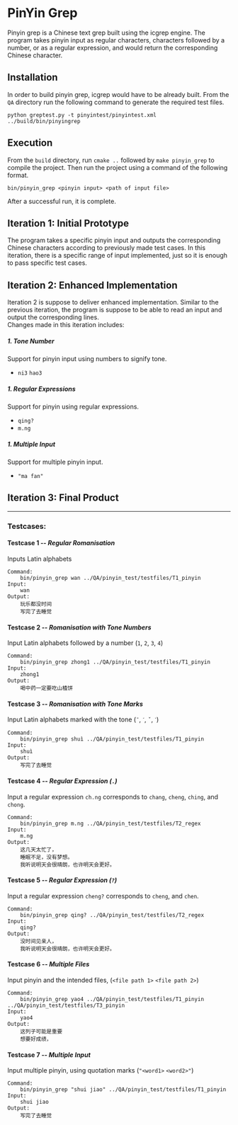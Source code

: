 # PinYin Grep
Pinyin grep is a Chinese text grep built using the icgrep engine. The program takes pinyin input as regular characters, characters followed by a number, or as a regular expression, and would return the corresponding Chinese character. 

## Installation
In order to build pinyin grep, icgrep would have to be already built.
From the `QA` directory run the following command to generate the required test files.
```
python greptest.py -t pinyintest/pinyintest.xml ../build/bin/pinyingrep
```

## Execution
From the `build` directory, run `cmake ..` followed by `make pinyin_grep` to compile the project. 
Then run the project using a command of the following format.
```
bin/pinyin_grep <pinyin input> <path of input file> 
```
After a successful run, it is complete.

## Iteration 1: Initial Prototype
The program takes a specific pinyin input and outputs the corresponding Chinese characters according to previously made test cases.
In this iteration, there is a specific range of input implemented, just so it is enough to pass specific test cases.


## Iteration 2: Enhanced Implementation 
Iteration 2 is suppose to deliver enhanced implementation. Similar to the previous iteration, the program is suppose to be able to read an input and output the corresponding lines.\
Changes made in this iteration includes:
##### 1. Tone Number
Support for pinyin input using numbers to signify tone. 
- `ni3` `hao3`
##### 1. Regular Expressions
Support for pinyin using regular expressions.
- `qing?`
- `m.ng`
##### 1. Multiple Input
Support for multiple pinyin input.
- `"ma fan"`


## Iteration 3: Final Product

---

### Testcases:
#### Testcase 1 -- *Regular Romanisation*
Inputs Latin alphabets

```
Command:
	bin/pinyin_grep wan ../QA/pinyin_test/testfiles/T1_pinyin
Input: 
	wan
Output:
	玩乐都没时间
	写完了去睡觉
```

#### Testcase 2 -- *Romanisation with Tone Numbers*
Input Latin alphabets followed by a number (`1`, `2`, `3`, `4`)

```
Command:
	bin/pinyin_grep zhong1 ../QA/pinyin_test/testfiles/T1_pinyin
Input: 
	zhong1
Output:
	喝中药一定要吃山楂饼
```

#### Testcase 3 -- *Romanisation with Tone Marks*
Input Latin alphabets marked with the tone (`ˉ`, `ˊ`, `ˇ`, `ˋ`)

```
Command:
	bin/pinyin_grep shuì ../QA/pinyin_test/testfiles/T1_pinyin
Input: 
	shuì
Output:
	写完了去睡觉
```

#### Testcase 4 -- *Regular Expression (`.`)* 
Input a regular expression
`ch.ng` corresponds to `chang`, `cheng`, `ching`, and `chong`.

```
Command:
	bin/pinyin_grep m.ng ../QA/pinyin_test/testfiles/T2_regex
Input: 
	m.ng
Output:
	这几天太忙了，
	睡眠不足，没有梦想。
	我听说明天会很晴朗，也许明天会更好。
```

#### Testcase 5 -- *Regular Expression (`?`)* 
Input a regular expression
`cheng?` corresponds to `cheng`, and `chen`.
```
Command:
	bin/pinyin_grep qing? ../QA/pinyin_test/testfiles/T2_regex
Input:
	qing?
Output:
	没时间见亲人，
	我听说明天会很晴朗，也许明天会更好。

```


#### Testcase 6 -- *Multiple Files*
Input pinyin and the intended files, (`<file path 1>` `<file path 2>`)

```
Command: 
	bin/pinyin_grep yao4 ../QA/pinyin_test/testfiles/T1_pinyin ../QA/pinyin_test/testfiles/T3_pinyin
Input: 
	yao4
Output:
	这列子可能是重要
	想要好成绩，
```
#### Testcase 7 -- *Multiple Input*
Input multiple pinyin, using quotation marks (`"<word1>` `<word2>"`)

```
Command:
	bin/pinyin_grep "shui jiao" ../QA/pinyin_test/testfiles/T1_pinyin
Input: 
	shui jiao
Output:
	写完了去睡觉
```

